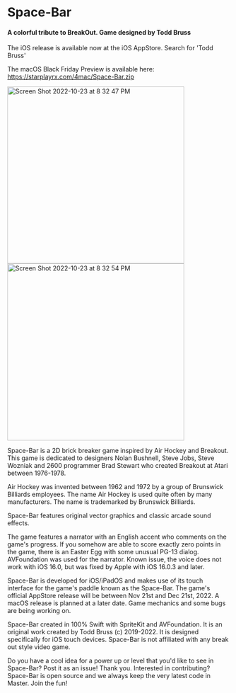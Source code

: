 # Space-Bar

#### A colorful tribute to BreakOut. Game designed by Todd Bruss

The iOS release is available now at the iOS AppStore. Search for 'Todd Bruss'

The macOS Black Friday Preview is available here:
https://starplayrx.com/4mac/Space-Bar.zip

<img width="400" alt="Screen Shot 2022-10-23 at 8 32 47 PM" src="https://user-images.githubusercontent.com/52664524/198066544-53b56b6a-47a4-4cb9-bfb3-e21642559c63.png"><img width="400" alt="Screen Shot 2022-10-23 at 8 32 54 PM" src="https://user-images.githubusercontent.com/52664524/198065663-607e6a80-0c39-4ac0-b420-42e00c22daad.png">

Space-Bar is a 2D brick breaker game inspired by Air Hockey and Breakout. This game is dedicated to designers Nolan Bushnell, Steve Jobs, Steve Wozniak and 2600 programmer Brad Stewart who created Breakout at Atari between 1976-1978. 

Air Hockey was invented between 1962 and 1972 by a group of Brunswick Billiards employees. The name Air Hockey is used quite often by many manufacturers. The name is trademarked by Brunswick Billiards. 

Space-Bar features original vector graphics and classic arcade sound effects.

The game features a narrator with an English accent who comments on the game's progress. If you somehow are able to score exactly zero points in the game, there is an Easter Egg with some unusual PG-13 dialog. AVFoundation was used for the narrator. Known issue, the voice does not work with iOS 16.0, but was fixed by Apple with iOS 16.0.3 and later.

Space-Bar is developed for iOS/iPadOS and makes use of its touch interface for the game's paddle known as the Space-Bar. The game's official AppStore release will be between Nov 21st and Dec 21st, 2022. A macOS release is planned at a later date. Game mechanics and some bugs are being working on.

Space-Bar created in 100% Swift with SpriteKit and AVFoundation. It is an original work created by Todd Bruss (c) 2019-2022. It is designed specifically for iOS touch devices. Space-Bar is not affiliated with any break out style video game.

Do you have a cool idea for a power up or level that you'd like to see in Space-Bar? Post it as an issue! Thank you.
Interested in contributing? Space-Bar is open source and we always keep the very latest code in Master. Join the fun!
